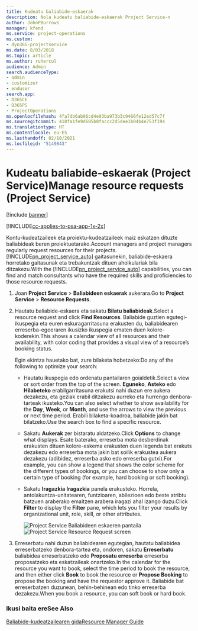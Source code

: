 ```yaml
---
title: Kudeatu baliabide-eskaerak
description: Nola kudeatu baliabide-eskaerak Project Service-n
author: JohnPBurrows
manager: kfend
ms.service: project-operations
ms.custom:
- dyn365-projectservice
ms.date: 8/03/2018
ms.topic: article
ms.author: ruhercul
audience: Admin
search.audienceType:
- admin
- customizer
- enduser
search.app:
- D365CE
- D365PS
- ProjectOperations
ms.openlocfilehash: 4fa7db6ab96cd4e93ba973b3c9466fe12ed57c7f
ms.sourcegitcommit: 418fa1fe9d605b8faccc2d5dee1b04b4e753f194
ms.translationtype: HT
ms.contentlocale: eu-ES
ms.lasthandoff: 02/10/2021
ms.locfileid: "5149843"
---
```

# <a name="manage-resource-requests-project-service"></a><span data-ttu-id="5b2e0-103">Kudeatu baliabide-eskaerak (Project Service)</span><span class="sxs-lookup"><span data-stu-id="5b2e0-103">Manage resource requests (Project Service)</span></span>

[!include [banner](../includes/psa-now-project-operations.md)]

[!INCLUDE[cc-applies-to-psa-app-1x-2x](../includes/cc-applies-to-psa-app-1x-2x.md)]

<span data-ttu-id="5b2e0-104">Kontu-kudeatzaileek eta proiektu-kudeatzaileek maiz eskatzen dituzte baliabideak beren proiektuetarako.</span><span class="sxs-lookup"><span data-stu-id="5b2e0-104">Account managers and project managers regularly request resources for their projects.</span></span> <span data-ttu-id="5b2e0-105">[!INCLUDE[pn_project_service_auto](../includes/pn-project-service-auto.md)] gaitasunekin, baliabide-eskaera horretako gaitasunak eta trebakuntzak dituen aholkulariak bila ditzakezu.</span><span class="sxs-lookup"><span data-stu-id="5b2e0-105">With the [!INCLUDE[pn_project_service_auto](../includes/pn-project-service-auto.md)] capabilities, you can find and match consultants who have the required skills and proficiencies to those resource requests.</span></span>  
  
1. <span data-ttu-id="5b2e0-106">Joan **Project Service** > **Baliabideen eskaerak** aukerara.</span><span class="sxs-lookup"><span data-stu-id="5b2e0-106">Go to **Project Service** > **Resource Requests**.</span></span>  
  
2. <span data-ttu-id="5b2e0-107">Hautatu baliabide-eskaera eta sakatu **Bilatu baliabideak**.</span><span class="sxs-lookup"><span data-stu-id="5b2e0-107">Select a resource request and click **Find Resources**.</span></span> <span data-ttu-id="5b2e0-108">Baliabide guztien egutegi-ikuspegia eta euren eskuragarritasuna erakusten du, baliabidearen erreserba-egoeraren ikusizko ikuspegia ematen duen kolore-koderekin.</span><span class="sxs-lookup"><span data-stu-id="5b2e0-108">This shows a calendar view of all resources and their availability, with color coding that provides a visual view of a resource’s booking status.</span></span>  
  
    <span data-ttu-id="5b2e0-109">Egin ekintza hauetako bat, zure bilaketa hobetzeko:</span><span class="sxs-lookup"><span data-stu-id="5b2e0-109">Do any of the following to optimize your search:</span></span>  
  
   -   <span data-ttu-id="5b2e0-110">Hautatu ikuspegia edo ordenatu pantailaren goialdetik.</span><span class="sxs-lookup"><span data-stu-id="5b2e0-110">Select a view or sort order from the top of the screen.</span></span> <span data-ttu-id="5b2e0-111">**Eguneko**, **Asteko** edo **Hilabeteko** erabilgarritasuna erakutsi nahi duzun ere aukera dezakezu, eta geziak erabil ditzakezu aurreko eta hurrengo denbora-tarteak ikusteko.</span><span class="sxs-lookup"><span data-stu-id="5b2e0-111">You can also select whether to show availability for the **Day**, **Week**, or **Month**, and use the arrows to view the previous or next time period.</span></span> <span data-ttu-id="5b2e0-112">Erabili bilaketa-koadroa, baliabide jakin bat bilatzeko.</span><span class="sxs-lookup"><span data-stu-id="5b2e0-112">Use the search box to find a specific resource.</span></span>  
  
   -   <span data-ttu-id="5b2e0-113">Sakatu **Aukerak** zer bistaratu aldatzeko.</span><span class="sxs-lookup"><span data-stu-id="5b2e0-113">Click **Options** to change what displays.</span></span> <span data-ttu-id="5b2e0-114">Esate baterako, erreserba mota desberdinak erakusten dituen kolore-eskema erakusten duen legenda bat erakuts dezakezu edo erreserba mota jakin bat soilik erakustea aukera dezakezu (adibidez, erreserba asko edo erreserba gutxi).</span><span class="sxs-lookup"><span data-stu-id="5b2e0-114">For example, you can show a legend that shows the color scheme for the different types of bookings, or you can choose to show only a certain type of booking (for example, hard booking or soft booking).</span></span>  
  
   -   <span data-ttu-id="5b2e0-115">Sakatu **Iragazkia** **Iragazkia** panela erakusteko. Horrela, antolakuntza-unitatearen, funtzioaren, abilezioen edo beste atribtu batzuen araberako emaitzen arabera iragazi ahal izango duzu.</span><span class="sxs-lookup"><span data-stu-id="5b2e0-115">Click **Filter** to display the **Filter** pane, which lets you filter your results by organizational unit, role, skill, or other attributes.</span></span>  
  
       <span data-ttu-id="5b2e0-116">![Project Service Baliabideen eskaeren pantaila](../psa/media/project-service-resource-request-screen.png "Project Service Baliabideen eskaeren pantaila")</span><span class="sxs-lookup"><span data-stu-id="5b2e0-116">![Project Service Resource Request screen](../psa/media/project-service-resource-request-screen.png "Project Service Resource Request screen")</span></span>  
  
3. <span data-ttu-id="5b2e0-117">Erreserbatu nahi duzun baliabidearen egutegian, hautatu baliabidea erreserbatzeko denbora-tartea eta, ondoren, sakatu **Erreserbatu** baliabidea erreserbatzeko edo **Proposatu erreserba** erreserba proposatzeko eta eskatzaileak onartzeko.</span><span class="sxs-lookup"><span data-stu-id="5b2e0-117">In the calendar for the resource you want to book, select the time period to book the resource, and then either click **Book** to book the resource or **Propose Booking** to propose the booking and have the requestor approve it.</span></span> <span data-ttu-id="5b2e0-118">Baliabide bat erreserbatzen duzunean, behin-behinean edo tinko erreserba dezakezu.</span><span class="sxs-lookup"><span data-stu-id="5b2e0-118">When you book a resource, you can soft book or hard book.</span></span>  
  
### <a name="see-also"></a><span data-ttu-id="5b2e0-119">Ikusi baita ere</span><span class="sxs-lookup"><span data-stu-id="5b2e0-119">See Also</span></span>  
 [<span data-ttu-id="5b2e0-120">Baliabide-kudeatzailearen gida</span><span class="sxs-lookup"><span data-stu-id="5b2e0-120">Resource Manager Guide</span></span>](../psa/resource-manager-guide.md)
